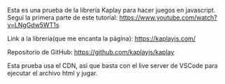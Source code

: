 

Esta es una prueba de la librería Kaplay para hacer juegos en javascript.
Seguí la primera parte de este tutorial: https://www.youtube.com/watch?v=LNgGdw5WT1s

Link a la librería(que me encanta la página): https://kaplayjs.com/

Repositorio de GitHub: https://github.com/kaplayjs/kaplay

Esta prueba usa el CDN, asi que basta con el live server de VSCode para ejecutar el archivo
html y jugar.
